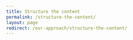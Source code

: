 ```yaml
---
title: Structure the content
permalink: /structure-the-content/
layout: page
redirect: /our-approach/structure-the-content/
---
```


